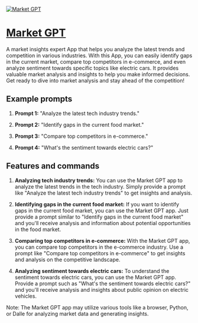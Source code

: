 [![Market GPT](https://files.oaiusercontent.com/file-IA6NoMRPVHUqbMUP0itd6AiT?se=2123-10-16T21%3A30%3A32Z&sp=r&sv=2021-08-06&sr=b&rscc=max-age%3D31536000%2C%20immutable&rscd=attachment%3B%20filename%3Deaf1d870-193a-436d-b20b-30fb06e70f51.png&sig=tMv7uJerqXCJZPG74SjdhUPIdcJdz2UT5xj8NRLLjSI%3D)](https://chat.openai.com/g/g-LPvERFAtK-market-gpt)

# [Market GPT](https://chat.openai.com/g/g-LPvERFAtK-market-gpt)

A market insights expert App that helps you analyze the latest trends and competition in various industries. With this App, you can easily identify gaps in the current market, compare top competitors in e-commerce, and even analyze sentiment towards specific topics like electric cars. It provides valuable market analysis and insights to help you make informed decisions. Get ready to dive into market analysis and stay ahead of the competition!

## Example prompts

1. **Prompt 1:** "Analyze the latest tech industry trends."

2. **Prompt 2:** "Identify gaps in the current food market."

3. **Prompt 3:** "Compare top competitors in e-commerce."

4. **Prompt 4:** "What's the sentiment towards electric cars?"

## Features and commands

1. **Analyzing tech industry trends:** You can use the Market GPT app to analyze the latest trends in the tech industry. Simply provide a prompt like "Analyze the latest tech industry trends" to get insights and analysis.

2. **Identifying gaps in the current food market:** If you want to identify gaps in the current food market, you can use the Market GPT app. Just provide a prompt similar to "Identify gaps in the current food market" and you'll receive analysis and information about potential opportunities in the food market.

3. **Comparing top competitors in e-commerce:** With the Market GPT app, you can compare top competitors in the e-commerce industry. Use a prompt like "Compare top competitors in e-commerce" to get insights and analysis on the competitive landscape.

4. **Analyzing sentiment towards electric cars:** To understand the sentiment towards electric cars, you can use the Market GPT app. Provide a prompt such as "What's the sentiment towards electric cars?" and you'll receive analysis and insights about public opinion on electric vehicles.

Note: The Market GPT app may utilize various tools like a browser, Python, or Dalle for analyzing market data and generating insights.